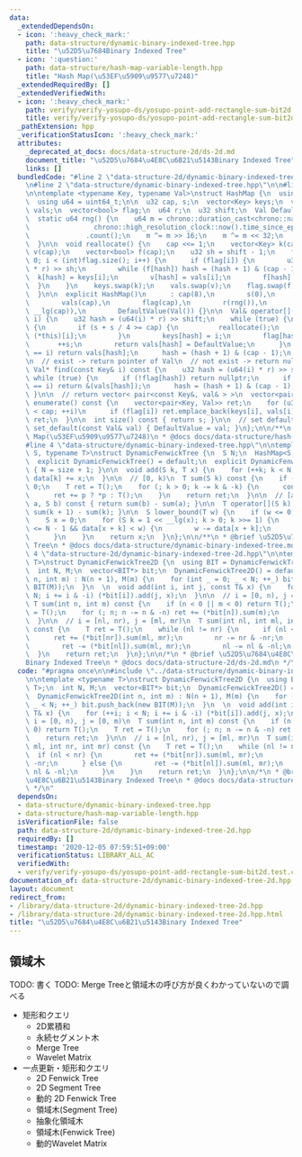 ```yaml
---
data:
  _extendedDependsOn:
  - icon: ':heavy_check_mark:'
    path: data-structure/dynamic-binary-indexed-tree.hpp
    title: "\u52D5\u7684Binary Indexed Tree"
  - icon: ':question:'
    path: data-structure/hash-map-variable-length.hpp
    title: "Hash Map(\u53EF\u5909\u9577\u7248)"
  _extendedRequiredBy: []
  _extendedVerifiedWith:
  - icon: ':heavy_check_mark:'
    path: verify/verify-yosupo-ds/yosupo-point-add-rectangle-sum-bit2d.test.cpp
    title: verify/verify-yosupo-ds/yosupo-point-add-rectangle-sum-bit2d.test.cpp
  _pathExtension: hpp
  _verificationStatusIcon: ':heavy_check_mark:'
  attributes:
    _deprecated_at_docs: docs/data-structure-2d/ds-2d.md
    document_title: "\u52D5\u7684\u4E8C\u6B21\u5143Binary Indexed Tree"
    links: []
  bundledCode: "#line 2 \"data-structure-2d/dynamic-binary-indexed-tree-2d.hpp\"\n\
    \n#line 2 \"data-structure/dynamic-binary-indexed-tree.hpp\"\n\n#line 2 \"data-structure/hash-map-variable-length.hpp\"\
    \n\ntemplate <typename Key, typename Val>\nstruct HashMap {\n  using u32 = uint32_t;\n\
    \  using u64 = uint64_t;\n\n  u32 cap, s;\n  vector<Key> keys;\n  vector<Val>\
    \ vals;\n  vector<bool> flag;\n  u64 r;\n  u32 shift;\n  Val DefaultValue;\n\n\
    \  static u64 rng() {\n    u64 m = chrono::duration_cast<chrono::nanoseconds>(\n\
    \                chrono::high_resolution_clock::now().time_since_epoch())\n  \
    \              .count();\n    m ^= m >> 16;\n    m ^= m << 32;\n    return m;\n\
    \  }\n\n  void reallocate() {\n    cap <<= 1;\n    vector<Key> k(cap);\n    vector<Val>\
    \ v(cap);\n    vector<bool> f(cap);\n    u32 sh = shift - 1;\n    for (int i =\
    \ 0; i < (int)flag.size(); i++) {\n      if (flag[i]) {\n        u32 hash = (u64(keys[i])\
    \ * r) >> sh;\n        while (f[hash]) hash = (hash + 1) & (cap - 1);\n      \
    \  k[hash] = keys[i];\n        v[hash] = vals[i];\n        f[hash] = 1;\n    \
    \  }\n    }\n    keys.swap(k);\n    vals.swap(v);\n    flag.swap(f);\n    --shift;\n\
    \  }\n\n  explicit HashMap()\n      : cap(8),\n        s(0),\n        keys(cap),\n\
    \        vals(cap),\n        flag(cap),\n        r(rng()),\n        shift(64 -\
    \ __lg(cap)),\n        DefaultValue(Val()) {}\n\n  Val& operator[](const Key&\
    \ i) {\n    u32 hash = (u64(i) * r) >> shift;\n    while (true) {\n      if (!flag[hash])\
    \ {\n        if (s + s / 4 >= cap) {\n          reallocate();\n          return\
    \ (*this)[i];\n        }\n        keys[hash] = i;\n        flag[hash] = 1;\n \
    \       ++s;\n        return vals[hash] = DefaultValue;\n      }\n      if (keys[hash]\
    \ == i) return vals[hash];\n      hash = (hash + 1) & (cap - 1);\n    }\n  }\n\
    \n  // exist -> return pointer of Val\n  // not exist -> return nullptr\n  const\
    \ Val* find(const Key& i) const {\n    u32 hash = (u64(i) * r) >> shift;\n   \
    \ while (true) {\n      if (!flag[hash]) return nullptr;\n      if (keys[hash]\
    \ == i) return &(vals[hash]);\n      hash = (hash + 1) & (cap - 1);\n    }\n \
    \ }\n\n  // return vector< pair<const Key&, val& > >\n  vector<pair<Key, Val>>\
    \ enumerate() const {\n    vector<pair<Key, Val>> ret;\n    for (u32 i = 0; i\
    \ < cap; ++i)\n      if (flag[i]) ret.emplace_back(keys[i], vals[i]);\n    return\
    \ ret;\n  }\n\n  int size() const { return s; }\n\n  // set default_value\n  void\
    \ set_default(const Val& val) { DefaultValue = val; }\n};\n\n/**\n * @brief Hash\
    \ Map(\u53EF\u5909\u9577\u7248)\n * @docs docs/data-structure/hash-map.md\n */\n\
    #line 4 \"data-structure/dynamic-binary-indexed-tree.hpp\"\n\ntemplate <typename\
    \ S, typename T>\nstruct DynamicFenwickTree {\n  S N;\n  HashMap<S, T> data;\n\
    \  explicit DynamicFenwickTree() = default;\n  explicit DynamicFenwickTree(S size)\
    \ { N = size + 1; }\n\n  void add(S k, T x) {\n    for (++k; k < N; k += k & -k)\
    \ data[k] += x;\n  }\n\n  // [0, k)\n  T sum(S k) const {\n    if (k < 0) return\
    \ 0;\n    T ret = T();\n    for (; k > 0; k -= k & -k) {\n      const T* p = data.find(k);\n\
    \      ret += p ? *p : T();\n    }\n    return ret;\n  }\n\n  // [a, b)\n  T sum(S\
    \ a, S b) const { return sum(b) - sum(a); }\n\n  T operator[](S k) const { return\
    \ sum(k + 1) - sum(k); }\n\n  S lower_bound(T w) {\n    if (w <= 0) return 0;\n\
    \    S x = 0;\n    for (S k = 1 << __lg(x); k > 0; k >>= 1) {\n      if (x + k\
    \ <= N - 1 && data[x + k] < w) {\n        w -= data[x + k];\n        x += k;\n\
    \      }\n    }\n    return x;\n  }\n};\n\n/**\n * @brief \u52D5\u7684Binary Indexed\
    \ Tree\n * @docs docs/data-structure/dynamic-binary-indexed-tree.md\n */\n#line\
    \ 4 \"data-structure-2d/dynamic-binary-indexed-tree-2d.hpp\"\n\ntemplate <typename\
    \ T>\nstruct DynamicFenwickTree2D {\n  using BIT = DynamicFenwickTree<int, T>;\n\
    \  int N, M;\n  vector<BIT*> bit;\n  DynamicFenwickTree2D() = default;\n  DynamicFenwickTree2D(int\
    \ n, int m) : N(n + 1), M(m) {\n    for (int _ = 0; _ < N; ++_) bit.push_back(new\
    \ BIT(M));\n  }\n  \n  void add(int i, int j, const T& x) {\n    for (++i; i <\
    \ N; i += i & -i) (*bit[i]).add(j, x);\n  }\n\n  // i = [0, n), j = [0, m)\n \
    \ T sum(int n, int m) const {\n    if (n < 0 || m < 0) return T();\n    T ret\
    \ = T();\n    for (; n; n -= n & -n) ret += (*bit[n]).sum(m);\n    return ret;\n\
    \  }\n\n  // i = [nl, nr), j = [ml, mr)\n  T sum(int nl, int ml, int nr, int mr)\
    \ const {\n    T ret = T();\n    while (nl != nr) {\n      if (nl < nr) {\n  \
    \      ret += (*bit[nr]).sum(ml, mr);\n        nr -= nr & -nr;\n      } else {\n\
    \        ret -= (*bit[nl]).sum(ml, mr);\n        nl -= nl & -nl;\n      }\n  \
    \  }\n    return ret;\n  }\n};\n\n/*\n * @brief \u52D5\u7684\u4E8C\u6B21\u5143\
    Binary Indexed Tree\n * @docs docs/data-structure-2d/ds-2d.md\n */\n"
  code: "#pragma once\n\n#include \"../data-structure/dynamic-binary-indexed-tree.hpp\"\
    \n\ntemplate <typename T>\nstruct DynamicFenwickTree2D {\n  using BIT = DynamicFenwickTree<int,\
    \ T>;\n  int N, M;\n  vector<BIT*> bit;\n  DynamicFenwickTree2D() = default;\n\
    \  DynamicFenwickTree2D(int n, int m) : N(n + 1), M(m) {\n    for (int _ = 0;\
    \ _ < N; ++_) bit.push_back(new BIT(M));\n  }\n  \n  void add(int i, int j, const\
    \ T& x) {\n    for (++i; i < N; i += i & -i) (*bit[i]).add(j, x);\n  }\n\n  //\
    \ i = [0, n), j = [0, m)\n  T sum(int n, int m) const {\n    if (n < 0 || m <\
    \ 0) return T();\n    T ret = T();\n    for (; n; n -= n & -n) ret += (*bit[n]).sum(m);\n\
    \    return ret;\n  }\n\n  // i = [nl, nr), j = [ml, mr)\n  T sum(int nl, int\
    \ ml, int nr, int mr) const {\n    T ret = T();\n    while (nl != nr) {\n    \
    \  if (nl < nr) {\n        ret += (*bit[nr]).sum(ml, mr);\n        nr -= nr &\
    \ -nr;\n      } else {\n        ret -= (*bit[nl]).sum(ml, mr);\n        nl -=\
    \ nl & -nl;\n      }\n    }\n    return ret;\n  }\n};\n\n/*\n * @brief \u52D5\u7684\
    \u4E8C\u6B21\u5143Binary Indexed Tree\n * @docs docs/data-structure-2d/ds-2d.md\n\
    \ */\n"
  dependsOn:
  - data-structure/dynamic-binary-indexed-tree.hpp
  - data-structure/hash-map-variable-length.hpp
  isVerificationFile: false
  path: data-structure-2d/dynamic-binary-indexed-tree-2d.hpp
  requiredBy: []
  timestamp: '2020-12-05 07:59:51+09:00'
  verificationStatus: LIBRARY_ALL_AC
  verifiedWith:
  - verify/verify-yosupo-ds/yosupo-point-add-rectangle-sum-bit2d.test.cpp
documentation_of: data-structure-2d/dynamic-binary-indexed-tree-2d.hpp
layout: document
redirect_from:
- /library/data-structure-2d/dynamic-binary-indexed-tree-2d.hpp
- /library/data-structure-2d/dynamic-binary-indexed-tree-2d.hpp.html
title: "\u52D5\u7684\u4E8C\u6B21\u5143Binary Indexed Tree"
---
```

## 領域木

TODO: 書く
TODO: Merge Treeと領域木の呼び方が良くわかっていないので調べる

- 矩形和クエリ
  - 2D累積和
  - 永続セグメント木
  - Merge Tree
  - Wavelet Matrix
- 一点更新・矩形和クエリ
  - 2D Fenwick Tree
  - 2D Segment Tree
  - 動的 2D Fenwick Tree
  - 領域木(Segment Tree)
  - 抽象化領域木
  - 領域木(Fenwick Tree)
  - 動的Wavelet Matrix
